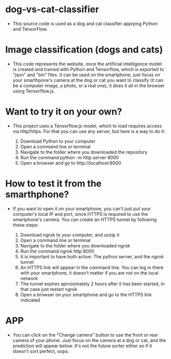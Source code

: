 # dog-vs-cat-classifier

- This source code is used as a dog and cat classifier applying Python and TensorFlow.


# Image classification (dogs and cats)

- This code represents the website, once the artificial intelligence model is created and trained with Python and Tensorflow, which is exported to "json" and "bin" files. It can be used on the smartphone, just focus on your smarthpone's camera at the dog or cat you want to classify (it can be a computer image, a photo, or a real one), it does it all in the browser using Tensorflow.js.

# Want to try it on your own? 

- This project uses a Tensorflow.js model, which to load requires access via http/https. For that you can use any server, but here is a way to do it:

  1. Download Python to your computer
  2. Open a command line or terminal
  3. Navigate to the folder where you downloaded the repository
  4. Run the command python -m http.server 8000
  5. Open a browser and go to http://localhost:8000


# How to test it from the smarthphone?

- If you want to open it on your smartphone, you can't just put your computer's local IP and port, since HTTPS is required to use the smartphone's camera. You can create an HTTPS tunnel by following these steps:

  1. Download ngrok to your computer, and unzip it
  2. Open a command line or terminal
  3. Navigate to the folder where you downloaded ngrok
  4. Run the command ngrok http 8000
  5. It is important to have both active: The python server, and the ngrok tunnel
  6. An HTTPS link will appear in the command line. You can log in there with your smartphone, it doesn't matter if you are not on the local network
  7. The tunnel expires aprroximately 2 hours after it has been started, in that case just restart ngrok
  8. Open a browser on your smartphone and go to the HTTPS link indicated

# APP

- You can click on the "Change camera" button to use the front or rear camera of your phone. Just focus on the camera at a dog or cat, and the prediction will appear below. It's not the future sorter either so if it doesn't sort perfect, oops.
